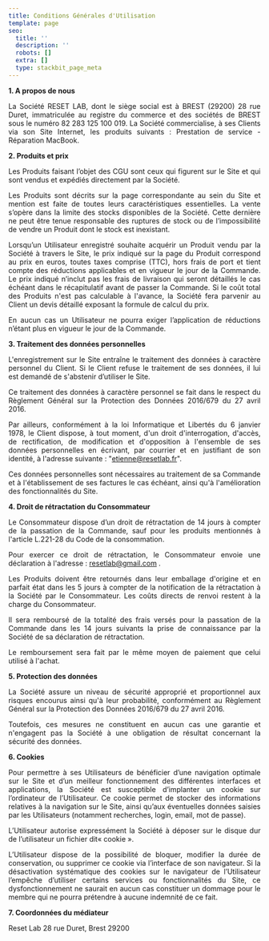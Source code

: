 ```yaml
---
title: Conditions Générales d'Utilisation
template: page
seo:
  title: ''
  description: ''
  robots: []
  extra: []
  type: stackbit_page_meta
---
```

<div style="text-align: justify">

**1. A propos de nous**

La Société RESET LAB, dont le siège social est à BREST (29200) 28 rue Duret, immatriculée au registre du commerce et des sociétés de BREST sous le numéro 82 283 125 100 019. La Société commercialise, à ses Clients via son Site Internet, les produits suivants : Prestation de service - Réparation MacBook.

**2. Produits et prix**

Les Produits faisant l’objet des CGU sont ceux qui figurent sur le Site et qui sont vendus et expédiés directement par la Société.

Les Produits sont décrits sur la page correspondante au sein du Site et mention est faite de toutes leurs caractéristiques essentielles. La vente s’opère dans la limite des stocks disponibles de la Société. Cette dernière ne peut être tenue responsable des ruptures de stock ou de l’impossibilité de vendre un Produit dont le stock est inexistant.

Lorsqu’un Utilisateur enregistré souhaite acquérir un Produit vendu par la Société à travers le Site, le prix indiqué sur la page du Produit correspond au prix en euros, toutes taxes comprise (TTC), hors frais de port et tient compte des réductions applicables et en vigueur le jour de la Commande. Le prix indiqué n’inclut pas les frais de livraison qui seront détaillés le cas échéant dans le récapitulatif avant de passer la Commande. Si le coût total des Produits n'est pas calculable à l'avance, la Société fera parvenir au Client un devis détaillé exposant la formule de calcul du prix.

En aucun cas un Utilisateur ne pourra exiger l’application de réductions n’étant plus en vigueur le jour de la Commande.

**3. Traitement des données personnelles**

L'enregistrement sur le Site entraîne le traitement des données à caractère personnel du Client. Si le Client refuse le traitement de ses données, il lui est demandé de s'abstenir d’utiliser le Site.

Ce traitement des données à caractère personnel se fait dans le respect du Règlement Général sur la Protection des Données 2016/679 du 27 avril 2016.

Par ailleurs, conformément à la loi Informatique et Libertés du 6 janvier 1978, le Client dispose, à tout moment, d'un droit d'interrogation, d'accès, de rectification, de modification et d'opposition à l'ensemble de ses données personnelles en écrivant, par courrier et en justifiant de son identité, à l'adresse suivante : "etienne@resetlab.fr".

Ces données personnelles sont nécessaires au traitement de sa Commande et à l'établissement de ses factures le cas échéant, ainsi qu'à l'amélioration des fonctionnalités du Site.

**4. Droit de rétractation du Consommateur**

Le Consommateur dispose d’un droit de rétractation de 14 jours à compter de la passation de la Commande, sauf pour les produits mentionnés à l'article L.221-28 du Code de la consommation.

Pour exercer ce droit de rétractation, le Consommateur envoie une déclaration à l'adresse : resetlab@gmail.com .

Les Produits doivent être retournés dans leur emballage d'origine et en parfait état dans les 5 jours à compter de la notification de la rétractation à la Société par le Consommateur. Les coûts directs de renvoi restent à la charge du Consommateur.

Il sera remboursé de la totalité des frais versés pour la passation de la Commande dans les 14 jours suivants la prise de connaissance par la Société de sa déclaration de rétractation.

Le remboursement sera fait par le même moyen de paiement que celui utilisé à l'achat.

**5. Protection des données**

La Société assure un niveau de sécurité approprié et proportionnel aux risques encourus ainsi qu'à leur probabilité, conformément au Règlement Général sur la Protection des Données 2016/679 du 27 avril 2016.

Toutefois, ces mesures ne constituent en aucun cas une garantie et n'engagent pas la Société à une obligation de résultat concernant la sécurité des données.

**6. Cookies**

Pour permettre à ses Utilisateurs de bénéficier d’une navigation optimale sur le Site et d’un meilleur fonctionnement des différentes interfaces et applications, la Société est susceptible d’implanter un cookie sur l’ordinateur de l’Utilisateur. Ce cookie permet de stocker des informations relatives à la navigation sur le Site, ainsi qu’aux éventuelles données saisies par les Utilisateurs (notamment recherches, login, email, mot de passe).

L’Utilisateur autorise expressément la Société à déposer sur le disque dur de l’utilisateur un fichier dit« cookie ».

L’Utilisateur dispose de la possibilité de bloquer, modifier la durée de conservation, ou supprimer ce cookie via l’interface de son navigateur. Si la désactivation systématique des cookies sur le navigateur de l’Utilisateur l’empêche d’utiliser certains services ou fonctionnalités du Site, ce dysfonctionnement ne saurait en aucun cas constituer un dommage pour le membre qui ne pourra prétendre à aucune indemnité de ce fait.

**7. Coordonnées du médiateur**

Reset Lab
28 rue Duret, Brest 29200

</div>
